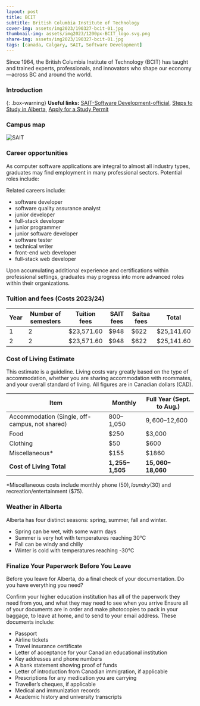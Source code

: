 ```yaml
---
layout: post
title: BCIT
subtitle: British Columbia Institute of Technology
cover-img: assets/img2023/190327-bcit-01.jpg
thumbnail-img: assets/img2023/1200px-BCIT_logo.svg.png
share-img: assets/img2023/190327-bcit-01.jpg
tags: [canada, Calgary, SAIT, Software Development]
---
```


Since 1964, the British Columbia Institute of Technology (BCIT) has taught and trained experts, professionals, and innovators who shape our economy—across BC and around the world.

### Introduction



{: .box-warning}
**Useful links:** [SAIT-Software Development-official](https://www.sait.ca/programs-and-courses/diplomas/software-development), [Steps to Study in Alberta](http://study.alberta.ca/steps-to-study-in-alberta/#3), [Apply for a Study Permit](http://study.alberta.ca/apply-to-study/apply-for-a-study-permit/)



### Campus map
![SAIT](https://www.sait.ca/assets/images/sait/in-body-and-galleries/about-sait/campus/in-sait-campus-map-645x826.jpg)

### Career opportunities
As computer software applications are integral to almost all industry types, graduates may find employment in many professional sectors. Potential roles include:

Related careers include:

- software developer
- software quality assurance analyst
- junior developer
- full-stack developer
- junior programmer
- junior software developer
- software tester
- technical writer
- front-end web developer
- full-stack web developer

Upon accumulating additional experience and certifications within professional settings, graduates may progress into more advanced roles within their organizations.

### Tuition and fees (Costs 2023/24)


| Year | Number of semesters | Tuition fees | SAIT fees	| Saitsa fees | Total |
|-|-|-|-|-|-|
| 1	| 2	| $23,571.60 |	$948 | $622	| $25,141.60 |
| 2	| 2	| $23,571.60 |	$948 |	$622 |	$25,141.60 |


### Cost of Living Estimate

This estimate is a guideline. Living costs vary greatly based on the type of accommodation, whether you are sharing accommodation with roommates, and your overall standard of living. All figures are in Canadian dollars (CAD).

|Item|Monthly|Full Year (Sept. to Aug.)|
|----|----------------|-----------------|
|Accommodation  (Single, off-campus, not shared)|$800–$1,050|$9,600–$12,600|
|Food|$250|$3,000|
|Clothing|$50|$600|
|Miscellaneous*|$155|$1860|
|**Cost of Living Total**|**$1,255–$1,505**|**$15,060–$18,060**|

*Miscellaneous costs include monthly phone ($50), laundry ($30) and recreation/entertainment ($75).

### Weather in Alberta
Alberta has four distinct seasons: spring, summer, fall and winter.

- Spring can be wet, with some warm days
- Summer is very hot with temperatures reaching 30°C
- Fall can be windy and chilly
- Winter is cold with temperatures reaching -30°C


### Finalize Your Paperwork Before You Leave
Before you leave for Alberta, do a final check of your documentation. Do you have everything you need?

Confirm your higher education institution has all of the paperwork they need from you, and what they may need to see when you arrive
Ensure all of your documents are in order and make photocopies to pack in your baggage, to leave at home, and to send to your email address. These documents include:
- Passport
- Airline tickets
- Travel insurance certificate
- Letter of acceptance for your Canadian educational institution
- Key addresses and phone numbers
- A bank statement showing proof of funds
- Letter of introduction from Canadian immigration, if applicable
- Prescriptions for any medication you are carrying
- Traveller’s cheques, if applicable
- Medical and immunization records
- Academic history and university transcripts

